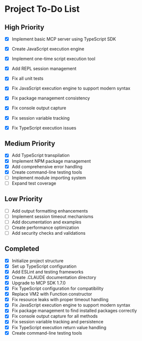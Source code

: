 # Project To-Do List

## High Priority
- [x] Implement basic MCP server using TypeScript SDK
- [x] Create JavaScript execution engine
- [x] Implement one-time script execution tool
- [x] Add REPL session management
- [x] Fix all unit tests
- [x] Fix JavaScript execution engine to support modern syntax
- [x] Fix package management consistency
- [x] Fix console output capture
- [x] Fix session variable tracking
- [x] Fix TypeScript execution issues


## Medium Priority
- [x] Add TypeScript transpilation
- [x] Implement NPM package management
- [x] Add comprehensive error handling
- [x] Create command-line testing tools
- [ ] Implement module importing system
- [ ] Expand test coverage

## Low Priority
- [ ] Add output formatting enhancements
- [ ] Implement session timeout mechanisms
- [ ] Add documentation and examples
- [ ] Create performance optimization
- [ ] Add security checks and validations

## Completed
- [x] Initialize project structure
- [x] Set up TypeScript configuration
- [x] Add ESLint and testing frameworks
- [x] Create .CLAUDE documentation directory
- [x] Upgrade to MCP SDK 1.7.0
- [x] Fix TypeScript configuration for compatibility
- [x] Replace VM2 with Function constructor
- [x] Fix resource leaks with proper timeout handling
- [x] Fix JavaScript execution engine to support modern syntax
- [x] Fix package management to find installed packages correctly
- [x] Fix console output capture for all methods
- [x] Fix session variable tracking and persistence
- [x] Fix TypeScript execution return value handling
- [x] Create command-line testing tools
